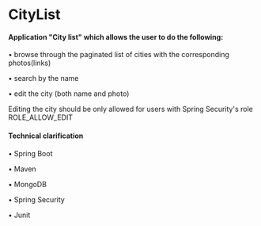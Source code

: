 # CityList

#### Application "City list" which allows the user to do the following: <p>
•  browse through the paginated list of cities with the corresponding photos(links) <p>
•  search by the name <p>
•  edit the city (both name and photo) <p>
Editing the city should be only allowed for users with Spring Security's role 
ROLE_ALLOW_EDIT
 
#### Technical clarification  <p>
•  Spring Boot  <p>
•  Maven  <p>
•  MongoDB  <p>
•  Spring Security <p>
•  Junit <p>


